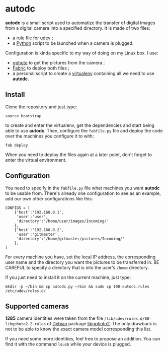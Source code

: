autodc
======

**autodc** is a small script used to automatize the transfer of digital images
from a digital camera into a specified directory.
It is made of two files:
 * a rule file for [udev](http://wiki.debian.org/udev) ;
 * a [Python](http://python.org) script to be launched when a camera is plugged.

Configuration is kinda specific to my way of doing on my Linux box. I use:
 * [gphoto](http://gphoto.org) to get the pictures from the camera ;
 * [Fabric](http://docs.fabfile.org) to deploy both files ;
 * a personal script to create a
 [virtualenv](http://www.virtualenv.org) containing all we need to use **autodc**.


Install
-------
Clone the repository and just type:

    source bootstrap

to create and enter the virtualenv, get the dependencies and start
being able to use **autodc**. Then, configure the `fabfile.py` file
and deploy the code over the machines you configure it to with:

    fab deploy

When you need to deploy the files again at a later point, don't forget
to enter the virtual environment.


Configuration
-------------
You need to specify in the `fabfile.py` file what machines you want **autodc**
to be usable from. There's already one configuration to see as an example,
add our own other configurations like this:

    CONFIGS = [
        {'host':'192.168.0.1',
         'user':'user',
         'directory':'/home/user/images/Incoming/'
        },
        {'host':'192.168.0.2',
         'user':'gitmaster',
         'directory':'/home/gitmaster/pictures/Incoming/'
        },
    ]

For every machine you have, set the local IP address, the corresponding
user name and the directory you want the pictures to be transferred in.
BE CAREFUL to specify a directory that is into the user's `/home` directory.

If you just need to install it on the current machine, just type:

    mkdir -p ~/bin && cp autodc.py ~/bin && sudo cp 100-autodc.rules /etc/udev/rules.d/



Supported cameras
-----------------
**1285** camera identities were taken from the file
`/lib/udev/rules.d/60-libgphoto2-2.rules` of
[Debian](http://debian.org) package 
[libgphoto2](http://packages.debian.org/wheezy/libgphoto2-2).
The only drawback is not to be able to know the exact camera model
corresponding this list.

If you need some more identities, feel free to propose an addition.
You can find it with the command `lsusb` while your device is plugged.
